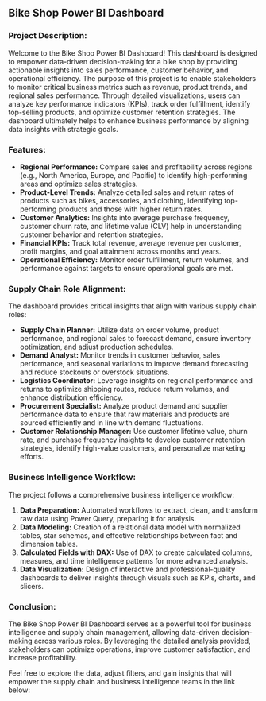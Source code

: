 ## Bike Shop Power BI Dashboard 

### Project Description:
Welcome to the Bike Shop Power BI Dashboard! This dashboard is designed to empower data-driven decision-making for a bike shop by providing actionable insights into sales performance, customer behavior, and operational efficiency. The purpose of this project is to enable stakeholders to monitor critical business metrics such as revenue, product trends, and regional sales performance. Through detailed visualizations, users can analyze key performance indicators (KPIs), track order fulfillment, identify top-selling products, and optimize customer retention strategies. The dashboard ultimately helps to enhance business performance by aligning data insights with strategic goals.

### Features:
- **Regional Performance:** Compare sales and profitability across regions (e.g., North America, Europe, and Pacific) to identify high-performing areas and optimize sales strategies.
- **Product-Level Trends:** Analyze detailed sales and return rates of products such as bikes, accessories, and clothing, identifying top-performing products and those with higher return rates.
- **Customer Analytics:** Insights into average purchase frequency, customer churn rate, and lifetime value (CLV) help in understanding customer behavior and retention strategies.
- **Financial KPIs:** Track total revenue, average revenue per customer, profit margins, and goal attainment across months and years.
- **Operational Efficiency:** Monitor order fulfillment, return volumes, and performance against targets to ensure operational goals are met.

### Supply Chain Role Alignment:
The dashboard provides critical insights that align with various supply chain roles:

- **Supply Chain Planner:** Utilize data on order volume, product performance, and regional sales to forecast demand, ensure inventory optimization, and adjust production schedules.
- **Demand Analyst:** Monitor trends in customer behavior, sales performance, and seasonal variations to improve demand forecasting and reduce stockouts or overstock situations.
- **Logistics Coordinator:** Leverage insights on regional performance and returns to optimize shipping routes, reduce return volumes, and enhance distribution efficiency.
- **Procurement Specialist:** Analyze product demand and supplier performance data to ensure that raw materials and products are sourced efficiently and in line with demand fluctuations.
- **Customer Relationship Manager:** Use customer lifetime value, churn rate, and purchase frequency insights to develop customer retention strategies, identify high-value customers, and personalize marketing efforts.

### Business Intelligence Workflow:
The project follows a comprehensive business intelligence workflow:

1. **Data Preparation:** Automated workflows to extract, clean, and transform raw data using Power Query, preparing it for analysis.
2. **Data Modeling:** Creation of a relational data model with normalized tables, star schemas, and effective relationships between fact and dimension tables.
3. **Calculated Fields with DAX:** Use of DAX to create calculated columns, measures, and time intelligence patterns for more advanced analysis.
4. **Data Visualization:** Design of interactive and professional-quality dashboards to deliver insights through visuals such as KPIs, charts, and slicers.

### Conclusion:
The Bike Shop Power BI Dashboard serves as a powerful tool for business intelligence and supply chain management, allowing data-driven decision-making across various roles. By leveraging the detailed analysis provided, stakeholders can optimize operations, improve customer satisfaction, and increase profitability.

Feel free to explore the data, adjust filters, and gain insights that will empower the supply chain and business intelligence teams in the link below:

